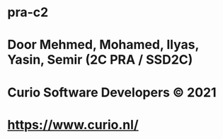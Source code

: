# pra-c2
# Door Mehmed, Mohamed, Ilyas, Yasin, Semir (2C PRA / SSD2C)
# Curio Software Developers © 2021
#
# https://www.curio.nl/
